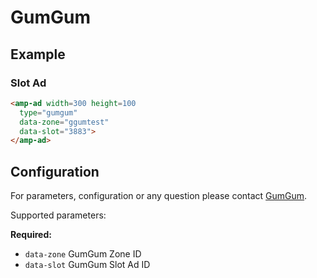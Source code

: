 <!---
Copyright 2017 The AMP HTML Authors. All Rights Reserved.

Licensed under the Apache License, Version 2.0 (the "License");
you may not use this file except in compliance with the License.
You may obtain a copy of the License at

      http://www.apache.org/licenses/LICENSE-2.0

Unless required by applicable law or agreed to in writing, software
distributed under the License is distributed on an "AS-IS" BASIS,
WITHOUT WARRANTIES OR CONDITIONS OF ANY KIND, either express or implied.
See the License for the specific language governing permissions and
limitations under the License.
-->

# GumGum

## Example

### Slot Ad
```html
<amp-ad width=300 height=100
  type="gumgum"
  data-zone="ggumtest"
  data-slot="3883">
</amp-ad>
```

## Configuration

For parameters, configuration or any question please contact [GumGum](http://gumgum.com/contact/).

Supported parameters:

__Required:__

- `data-zone` GumGum Zone ID
- `data-slot` GumGum Slot Ad ID
